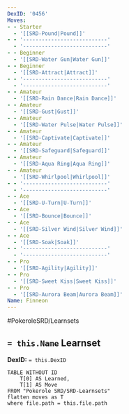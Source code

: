 ```yaml
---
DexID: '0456'
Moves:
- - Starter
  - '[[SRD-Pound|Pound]]'
- - '---------------------------'
  - '---------------------------'
- - Beginner
  - '[[SRD-Water Gun|Water Gun]]'
- - Beginner
  - '[[SRD-Attract|Attract]]'
- - '---------------------------'
  - '---------------------------'
- - Amateur
  - '[[SRD-Rain Dance|Rain Dance]]'
- - Amateur
  - '[[SRD-Gust|Gust]]'
- - Amateur
  - '[[SRD-Water Pulse|Water Pulse]]'
- - Amateur
  - '[[SRD-Captivate|Captivate]]'
- - Amateur
  - '[[SRD-Safeguard|Safeguard]]'
- - Amateur
  - '[[SRD-Aqua Ring|Aqua Ring]]'
- - Amateur
  - '[[SRD-Whirlpool|Whirlpool]]'
- - '---------------------------'
  - '---------------------------'
- - Ace
  - '[[SRD-U-Turn|U-Turn]]'
- - Ace
  - '[[SRD-Bounce|Bounce]]'
- - Ace
  - '[[SRD-Silver Wind|Silver Wind]]'
- - Ace
  - '[[SRD-Soak|Soak]]'
- - '---------------------------'
  - '---------------------------'
- - Pro
  - '[[SRD-Agility|Agility]]'
- - Pro
  - '[[SRD-Sweet Kiss|Sweet Kiss]]'
- - Pro
  - '[[SRD-Aurora Beam|Aurora Beam]]'
Name: Finneon
---
```


#PokeroleSRD/Learnsets

## `= this.Name` Learnset

**DexID:** `= this.DexID`

```dataview
TABLE WITHOUT ID
    T[0] AS Learned,
    T[1] AS Move
FROM "Pokerole SRD/SRD-Learnsets"
flatten moves as T
where file.path = this.file.path
```
